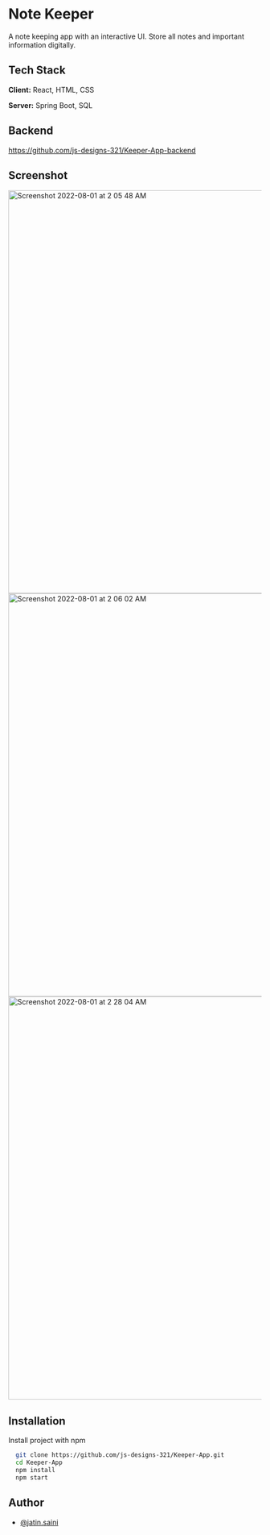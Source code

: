 # Note Keeper 

A note keeping app with an interactive UI. 
Store all notes and important information digitally. 

## Tech Stack

**Client:** React, HTML, CSS

**Server:** Spring Boot, SQL

## Backend 

https://github.com/js-designs-321/Keeper-App-backend

## Screenshot

<img width="800" alt="Screenshot 2022-08-01 at 2 05 48 AM" src="https://user-images.githubusercontent.com/67600291/182045064-c0aa9f3c-d5b1-4b5c-981e-e41c9302132f.png">


<img width="800" alt="Screenshot 2022-08-01 at 2 06 02 AM" src="https://user-images.githubusercontent.com/67600291/182045068-a505c28a-996c-463a-bb0c-45acc5de9c93.png">


<img width="800" alt="Screenshot 2022-08-01 at 2 28 04 AM" src="https://user-images.githubusercontent.com/67600291/182045110-5b40b6d7-e74b-4f35-ba5e-58df35367ae2.png">


## Installation

Install project with npm

```bash
  git clone https://github.com/js-designs-321/Keeper-App.git
  cd Keeper-App
  npm install  
  npm start
```
    
## Author

- [@jatin.saini](https://github.com/js-designs-321)
